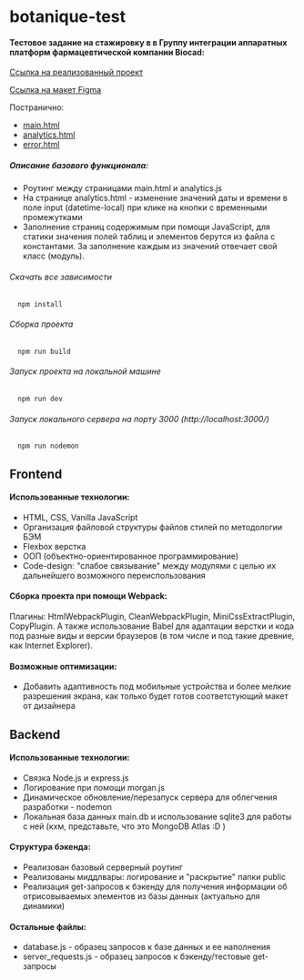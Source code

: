 # botanique-test
#### Тестовое задание на стажировку в в Группу интеграции аппаратных платформ фармацевтической компании Biocad:

[Ссылка на реализованный проект](https://snjobjorn.github.io/botanique-test/main.html)

[Ссылка на макет Figma](https://www.figma.com/file/jefsQIoLKhYLzPy1jCHvrC/%D0%A2%D0%B5%D1%81%D1%82%D0%BE%D0%B2%D0%BE%D0%B5-%D0%B7%D0%B0%D0%B4%D0%B0%D0%BD%D0%B8%D0%B5-2022?type=design&t=TOcnpqOqWfTZe3lI-0)

Постранично:
- [main.html](https://snjobjorn.github.io/botanique-test/main.html)
- [analytics.html](https://snjobjorn.github.io/botanique-test/analytics.html)
- [error.html](https://snjobjorn.github.io/botanique-test/error.html)

##### Описание базового функционала:
- Роутинг между страницами main.html и analytics.js
- На странице analytics.html - изменение значений даты и времени в поле input (datetime-local) при клике на кнопки с временными промежутками
- Заполнение страниц содержимым при помощи JavaScript, для статики значения полей таблиц и элементов берутся из файла с константами. За заполнение каждым из значений отвечает свой класс (модуль).


###### Скачать все зависимости
```
  npm install
```

###### Сборка проекта
```
  npm run build
```

###### Запуск проекта на локальной машине
```
  npm run dev
```

###### Запуск локального сервера на порту 3000 (http://localhost:3000/)
```
  npm run nodemon
```

## Frontend
#### Использованные технологии:
- HTML, CSS, Vanilla JavaScript
- Организация файловой структуры файлов стилей по методологии БЭМ
- Flexbox верстка
- ООП (объектно-ориентированное программирование)
- Code-design: "слабое связывание" между модулями с целью их дальнейшего возможного переиспользования

#### Сборка проекта при помощи Webpack:
Плагины: HtmlWebpackPlugin, CleanWebpackPlugin, MiniCssExtractPlugin, CopyPlugin.
А также использование Babel для адаптации верстки и кода под разные виды и версии браузеров (в том числе и под такие древние, как Internet Explorer).

#### Возможные оптимизации:
- Добавить адаптивность под мобильные устройства и более мелкие разрешения экрана, как только будет готов соответстующий макет от дизайнера

## Backend
#### Использованные технологии:
- Связка Node.js и express.js
- Логирование при помощи morgan.js
- Динамическое обновление/перезапуск сервера для облегчения разработки - nodemon
- Локальная база данных main.db и использование sqlite3 для работы с ней (кхм, представьте, что это MongoDB Atlas :D )

#### Структура бэкенда:
- Реализован базовый серверный роутинг
- Реализованы миддлвары: логирование и "раскрытие" папки public
- Реализация get-запросов к бэкенду для получения информации об отрисовываемых элементов из базы данных (актуально для динамики)

#### Остальные файлы:
- database.js - образец запросов к базе данных и ее наполнения
- server_requests.js - образец запросов к бэкенду/тестовые get-запросы
